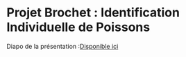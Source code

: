 # Projet Brochet : Identification Individuelle de Poissons

Diapo de la présentation :[Disponible ici](https://docs.google.com/presentation/d/1WrXitJB-0T3AlKpEg4eObBvy-enuNa9tkZWrZgWExx8/edit?usp=sharing) 


